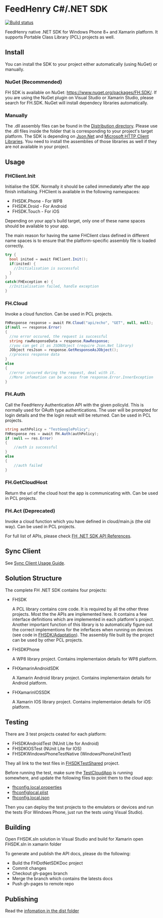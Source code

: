 # FeedHenry C#/.NET SDK

[![Build status](https://ci.appveyor.com/api/projects/status/iio3m7a9yhiu0xfr?svg=true)](https://ci.appveyor.com/project/edewit/fh-dotnet-sdk-tekce)

FeedHenry native .NET SDK for Windows Phone 8+ and Xamarin platform. It supports Portable Class Library (PCL) projects as well.

## Install

You can install the SDK to your project either automatically (using NuGet) or manually.

### NuGet (Recommended)

FH SDK is available on NuGet: https://www.nuget.org/packages/FH.SDK/. 
If you are using the NuGet plugin on Visual Studio or Xamarin Studio, please search for FH.SDK.
NuGet will install dependecy libraries automatically.

### Manually

The .dll assembly files can be found in the [Distribution directory](Dist). Please use the .dll files inside the folder that is corresponding to your project's target platform. 
The SDK is depending on [Json.Net](https://www.nuget.org/packages/Newtonsoft.Json/) and [Microsoft HTTP Client Libraries](https://www.nuget.org/packages/Microsoft.Net.Http/). You need to install the assemblies of those libraries as well if they are not available in your project.

## Usage

### FHClient.Init

Initialise the SDK. Normally it should be called immediately after the app finish initialising. 
FHClient is available in the following namespaces:

* FHSDK.Phone - For WP8
* FHSDK.Droid - For Android
* FHSDK.Touch - For iOS

Depending on your app's build target, only one of these name spaces should be available to your app.

The main reason for having the same FHClient class defined in different name spaces is to ensure that the platform-specific assembly file is loaded correctly.

````cs
try {
  bool inited = await FHClient.Init();
  if(inited) {
    //Initialisation is successful
  }
}
catch(FHException e) {
  //Initialisation failed, handle exception
}
````

### FH.Cloud

Invoke a cloud function. Can be used in PCL projects.

````cs
FHResponse response = await FH.Cloud("api/echo", "GET", null, null);
if(null == response.Error)
{
  //no error occured, the request is successful 
  string rawResponseData = response.RawResponse;
  //you can get it as JSONObject (require Json.Net library)
  JObject resJson = response.GetResponseAsJObject();
  //process response data
}
else
{
  //error occured during the request, deal with it. 
  //More infomation can be access from response.Error.InnerException
}
````

### FH.Auth

Call the FeedHenry Authentication API with the given policyId. This is normally used for OAuth type authentications. The user will be prompted for login details and the the login result will be returned. Can be used in PCL projects.

````cs
string authPolicy = "TestGooglePolicy";
FHResponse res = await FH.Auth(authPolicy);
if (null == res.Error)
{
    //auth is successful
}
else
{
    //auth failed
}
````

### FH.GetCloudHost

Return the url of the cloud host the app is communicating with. Can be used in PCL projects.

### FH.Act (Deprecated)

Invoke a cloud function which you have defined in cloud/main.js (the old way). Can be used in PCL projects.

For full list of APIs, please check [FH .NET SDK API References](http://feedhenry.github.io/fh-dotnet-sdk/Documentations/FHDotNetSDKDoc/Help/index.html).

## Sync Client

See [Sync Client Usage Guide](SyncClient.md).

## Solution Structure

The complete FH .NET SDK contains four projects:

* FHSDK
  
  A PCL library contains core code. It is required by all the other three projects.  Most the the APIs are implemented here. It contains a few interface definitions which are implemented in each platform's project.  Another important function of this library is to automatically figure out the correct implementions for the inferfaces when running on devices (see code in [FHSDK/Adaptation](FHSDK/Adaptation)). The assembly file built by the project can be used by other PCL projects.

* FHSDKPhone
  
  A WP8 library project. Contains implementaion details for WP8 platform.

* FHXamarinAndroidSDK
  
  A Xamarin Android library project. Contains implementaion details for Android platform.

* FHXamarinIOSSDK
  
  A Xamarin IOS library project. Contains implementaion details for iOS platform.

## Testing

There are 3 test projects ceated for each platform:

* FHSDKAndroidTest (NUnit Lite for Android)
* FHSDKIOSTest (NUnit Lite for IOS)
* FHSDKWindowsPhoneTestNative (WindowsPhoneUnitTest)

They all link to the test files in [FHSDKTestShared](FHSDKTestShared) project.

Before running the test, make sure the [TestCloudApp](https://github.com/fheng/fh-sdks-test-cloud-app) is running somewhere, and update the following files to point them to the cloud app:

* [fhconfig.local.properties](FHSDKAndroidTest/Assets/fhconfig.local.properties)
* [fhconfiglocal.plist](FHSDKIOSTest/fhconfiglocal.plist)
* [fhconfig.local.json](FHSDKWindowsPhoneTestNative/fhconfig.local.json)

Then you can deploy the test projects to the emulators or devices and run the tests (For Windows Phone, just run the tests using Visual Studio).

## Building

Open FHSDK.sln solution in Visual Studio and build for Xamarin open FHSDK.sln in xamarin folder

To generate and publish the API docs, please do the following:

* Build the FHDotNetSDKDoc project
* Commit changes
* Checkout gh-pages branch
* Merge the branch which contains the latests docs
* Push gh-pages to remote repo

## Publishing

Read the [infomation in the dist folder](Dist/make-dist.md)


